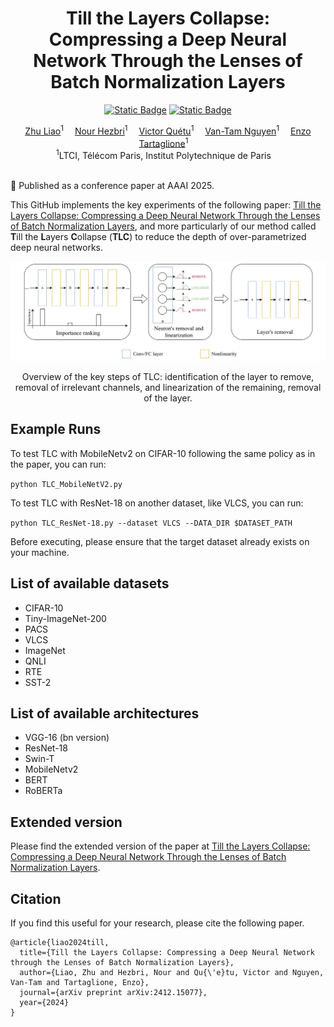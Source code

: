 <div align="center">
  <div>
  <h1>Till the Layers Collapse: Compressing a Deep Neural Network Through the Lenses of Batch Normalization Layers</h1> 

[![Static Badge](https://img.shields.io/badge/TLC-arXiv-red)](https://arxiv.org/abs/2412.15077)
[![Static Badge](https://img.shields.io/badge/TLC-AAAI-blue)]()

  </div>

</div>

<div align="center">

<div>
    <a href='https://scholar.google.com/citations?user=xjwYZvIAAAAJ&hl=fr&oi=ao' target='_blank'>Zhu Liao</a><sup>1</sup>&emsp;
    <a href='' target='_blank'>Nour Hezbri</a><sup>1</sup>&emsp;
    <a href='https://scholar.google.com/citations?hl=fr&user=wfwULQUAAAAJ' target='_blank'>Victor Quétu</a><sup>1</sup>&emsp;
    <a href='https://perso.telecom-paristech.fr/vtnguyen/' target='_blank'>Van-Tam Nguyen</a><sup>1</sup>&emsp;
    <a href='https://scholar.google.com/citations?hl=fr&user=uKuvN64AAAAJ' target='_blank'>Enzo Tartaglione</a><sup>1</sup>&emsp;  
</div>
<div>
<sup>1</sup>LTCI, Télécom Paris, Institut Polytechnique de Paris&emsp;  

</div>
</div> <br>

📣 Published as a conference paper at AAAI 2025.  <br>

This GitHub implements the key experiments of the following paper: [Till the Layers Collapse: Compressing a Deep Neural Network Through the Lenses of Batch Normalization Layers](https://arxiv.org/pdf/2412.15077.pdf), and more particularly of our method called **T**ill the **L**ayers **C**ollapse (**TLC**) to reduce the depth of over-parametrized deep neural networks.    

<p align="center">
  <img src="images/AAAI25_teaser.png" width="600"/>
</p>
<div align="center">
Overview of the key steps of TLC: identification of the layer to remove, removal of irrelevant channels, and linearization of the remaining, removal of the layer.
</div>

## Example Runs

To test TLC with MobileNetv2 on CIFAR-10 following the same policy as in the paper, you can run:

``` python TLC_MobileNetV2.py ```

To test TLC with ResNet-18 on another dataset, like VLCS, you can run:

```python TLC_ResNet-18.py --dataset VLCS --DATA_DIR $DATASET_PATH  ```

Before executing, please ensure that the target dataset already exists on your machine.

## List of available datasets

- CIFAR-10
- Tiny-ImageNet-200
- PACS
- VLCS
- ImageNet
- QNLI
- RTE
- SST-2

## List of available architectures

- VGG-16 (bn version)
- ResNet-18
- Swin-T
- MobileNetv2
- BERT
- RoBERTa

## Extended version

Please find the extended version of the paper at [Till the Layers Collapse: Compressing a Deep Neural Network Through the Lenses of Batch Normalization Layers](https://arxiv.org/abs/2412.15077).

## Citation

If you find this useful for your research, please cite the following paper.
```
@article{liao2024till,
  title={Till the Layers Collapse: Compressing a Deep Neural Network through the Lenses of Batch Normalization Layers},
  author={Liao, Zhu and Hezbri, Nour and Qu{\'e}tu, Victor and Nguyen, Van-Tam and Tartaglione, Enzo},
  journal={arXiv preprint arXiv:2412.15077},
  year={2024}
}
```
